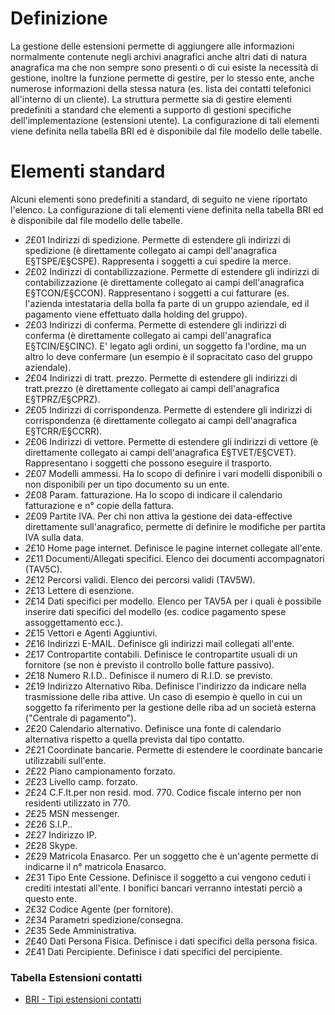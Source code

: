 # Definizione
La gestione delle estensioni permette di aggiungere alle informazioni normalmente contenute negli archivi anagrafici anche altri dati di natura anagrafica ma che non sempre sono presenti o di cui esiste la necessità di gestione, inoltre la funzione permette di gestire, per lo stesso ente, anche numerose informazioni della stessa natura (es. lista dei contatti telefonici all'interno di un cliente). La struttura permette sia di gestire elementi predefiniti a standard che elementi a supporto di gestioni specifiche dell'implementazione (estensioni utente). La configurazione di tali elementi viene definita nella tabella BRI ed è disponibile dal file modello delle tabelle.

# Elementi standard
Alcuni elementi sono predefiniti a standard, di seguito ne viene riportato l'elenco. La configurazione di tali elementi viene definita nella tabella BRI ed è disponibile dal file modello delle tabelle.
 * _2_£01 Indirizzi di spedizione. Permette di estendere gli indirizzi di spedizione (è direttamente collegato ai campi dell'anagrafica E§TSPE/E§CSPE). Rappresenta i soggetti a cui spedire la merce.
 * _2_£02 Indirizzi di contabilizzazione. Permette di estendere gli indirizzi di contabilizzazione (è direttamente collegato ai campi dell'anagrafica E§TCON/E§CCON). Rappresentano i soggetti a cui fatturare (es. l'azienda intestataria della bolla fa parte di un gruppo aziendale, ed il pagamento viene effettuato dalla holding del gruppo).
 * _2_£03 Indirizzi di conferma. Permette di estendere gli indirizzi di conferma (è direttamente collegato ai campi dell'anagrafica E§TCIN/E§CINC). E' legato agli ordini, un soggetto fa l'ordine, ma un altro lo deve confermare (un esempio è il sopracitato caso del gruppo aziendale).
 * _2_£04 Indirizzi di tratt. prezzo. Permette di estendere gli indirizzi di tratt.prezzo (è direttamente collegato ai campi dell'anagrafica E§TPRZ/E§CPRZ).
 * _2_£05 Indirizzi di corrispondenza. Permette di estendere gli indirizzi di corrispondenza (è direttamente collegato ai campi dell'anagrafica E§TCRR/E§CCRR).
 * _2_£06 Indirizzi di vettore. Permette di estendere gli indirizzi di vettore (è direttamente collegato ai campi dell'anagrafica E§TVET/E§CVET). Rappresentano i soggetti che possono eseguire il trasporto.
 * _2_£07 Modelli ammessi. Ha lo scopo di definire i vari modelli disponibili o non disponibili per un tipo documento su un ente.
 * _2_£08 Param. fatturazione. Ha lo scopo di indicare il calendario fatturazione e n° copie della fattura.
 * _2_£09 Partite IVA. Per chi non attiva la gestione dei data-effective direttamente sull'anagrafico, permette di definire le modifiche per partita IVA sulla data.
 * _2_£10 Home page internet. Definisce le pagine internet collegate all'ente.
 * _2_£11 Documenti/Allegati specifici. Elenco dei documenti accompagnatori (TAV5C).
 * _2_£12 Percorsi validi. Elenco dei percorsi validi (TAV5W).
 * _2_£13 Lettere di esenzione.
 * _2_£14 Dati specifici per modello. Elenco per TAV5A per i quali è possibile inserire dati specifici del modello (es. codice pagamento spese assoggettamento ecc.).
 * _2_£15 Vettori e Agenti Aggiuntivi.
 * _2_£16 Indirizzi E-MAIL. Definisce gli indirizzi mail collegati all'ente.
 * _2_£17 Contropartite contabili. Definisce le contropartite usuali di un fornitore (se non è previsto il controllo bolle fatture passivo).
 * _2_£18 Numero R.I.D.. Definisce il numero di R.I.D. se previsto.
 * _2_£19 Indirizzo Alternativo Riba. Definisce l'indirizzo da indicare nella trasmissione delle riba attive. Un caso di esempio è quello in cui un soggetto fa riferimento per la gestione delle riba ad un società esterna ("Centrale di pagamento").
 * _2_£20 Calendario alternativo. Definisce una fonte di calendario alternativa rispetto a quella prevista dal tipo contatto.
 * _2_£21 Coordinate bancarie. Permette di estendere le coordinate bancarie utilizzabili sull'ente.
 * _2_£22 Piano campionamento forzato.
 * _2_£23 Livello camp. forzato.
 * _2_£24 C.F.It.per non resid. mod. 770. Codice fiscale interno per non residenti utilizzato in 770.
 * _2_£25 MSN messenger.
 * _2_£26 S.I.P..
 * _2_£27 Indirizzo IP.
 * _2_£28 Skype.
 * _2_£29 Matricola Enasarco. Per un soggetto che è un'agente permette di indicarne il n° matricola Enasarco.
 * _2_£31 Tipo Ente Cessione. Definisce il soggetto a cui vengono ceduti i crediti intestati all'ente. I bonifici bancari verranno intestati perciò a questo ente.
 * _2_£32 Codice Agente (per fornitore).
 * _2_£34 Parametri spedizione/consegna.
 * _2_£35 Sede Amministrativa.
 * _2_£40 Dati Persona Fisica. Definisce i dati specifici della persona fisica.
 * _2_£41 Dati Percipiente. Definisce i dati specifici del percipiente.

### Tabella Estensioni contatti
- [BRI - Tipi estensioni contatti](Sorgenti/OG/TA/BRI)

